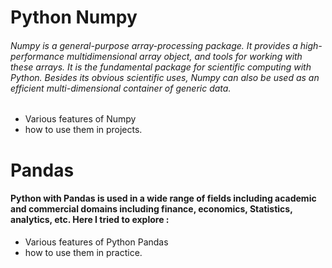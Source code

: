 
# Python Numpy
<h6>Numpy is a general-purpose array-processing package. It provides a high-performance multidimensional array object, and tools for working with these arrays. It is the fundamental package for scientific computing with Python.
Besides its obvious scientific uses, Numpy can also be used as an efficient multi-dimensional container of generic data.</h6>
<ul>
<li>Various features of Numpy </li>
<li>how to use them in projects.</li>
</ul>


# Pandas
<h4>Python with Pandas is used in a wide range of fields including academic and commercial domains including finance, economics, Statistics, analytics, etc. Here I tried to explore :</h4>
<ul>
<li>Various features of Python Pandas </li>
<li>how to use them in practice.</li>
</ul>
